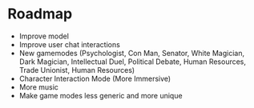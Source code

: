 # Roadmap
- Improve model
- Improve user chat interactions
- New gamemodes (Psychologist, Con Man, Senator, White Magician, Dark Magician, Intellectual Duel, Political Debate, Human Resources, Trade Unionist, Human Resources)
- Character Interaction Mode (More Immersive)
- More music
- Make game modes less generic and more unique
